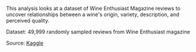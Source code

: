 This analysis looks at a dataset of Wine Enthusiast Magazine reviews to uncover relationships between a wine's origin, variety, description, and perceived quality.

Dataset: 49,999 randomly sampled reviews from Wine Enthusiast magazine

Source: [Kaggle](https://www.kaggle.com/datasets/zynicide/wine-reviews/data)
